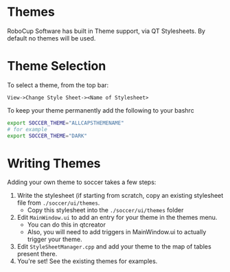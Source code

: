 
# Themes

RoboCup Software has built in Theme support, via QT Stylesheets. By default no themes will be used.

# Theme Selection

To select a theme, from the top bar:

`View->Change Style Sheet-><Name of Stylesheet>`

To keep your theme permanently add the following to your bashrc

```sh
export SOCCER_THEME="ALLCAPSTHEMENAME"
# for example
export SOCCER_THEME="DARK"
```

# Writing Themes

Adding your own theme to soccer takes a few steps:

1. Write the stylesheet (if starting from scratch, copy an existing stylesheet file from `./soccer/ui/themes`.
   - Copy this stylesheet into the `./soccer/ui/themes` folder
2. Edit `MainWindow.ui` to add an entry for your theme in the themes menu.
    - You can do this in qtcreator
    - Also, you will need to add triggers in MainWindow.ui to actually trigger your theme.
3. Edit `StyleSheetManager.cpp` and add your theme to the map of tables present there.
4. You're set! See the existing themes for examples.
